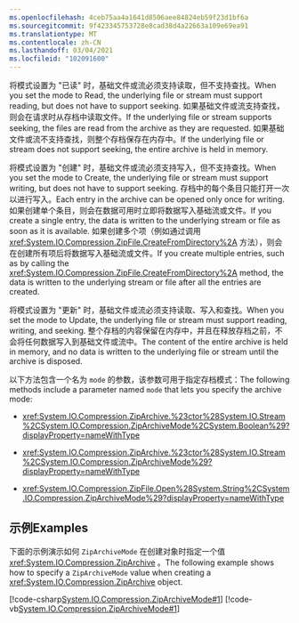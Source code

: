 ```yaml
---
ms.openlocfilehash: 4ceb75aa4a1641d8506aee84824eb59f23d1bf6a
ms.sourcegitcommit: 9f423345753728e8cad38d4a22663a109e69ea91
ms.translationtype: MT
ms.contentlocale: zh-CN
ms.lasthandoff: 03/04/2021
ms.locfileid: "102091600"
---
```

<span data-ttu-id="100d8-101">将模式设置为 "已读" 时，基础文件或流必须支持读取，但不支持查找。</span><span class="sxs-lookup"><span data-stu-id="100d8-101">When you set the mode to Read, the underlying file or stream must support reading, but does not have to support seeking.</span></span> <span data-ttu-id="100d8-102">如果基础文件或流支持查找，则会在请求时从存档中读取文件。</span><span class="sxs-lookup"><span data-stu-id="100d8-102">If the underlying file or stream supports seeking, the files are read from the archive as they are requested.</span></span> <span data-ttu-id="100d8-103">如果基础文件或流不支持查找，则整个存档保存在内存中。</span><span class="sxs-lookup"><span data-stu-id="100d8-103">If the underlying file or stream does not support seeking, the entire archive is held in memory.</span></span>

<span data-ttu-id="100d8-104">将模式设置为 "创建" 时，基础文件或流必须支持写入，但不支持查找。</span><span class="sxs-lookup"><span data-stu-id="100d8-104">When you set the mode to Create, the underlying file or stream must support writing, but does not have to support seeking.</span></span> <span data-ttu-id="100d8-105">存档中的每个条目只能打开一次以进行写入。</span><span class="sxs-lookup"><span data-stu-id="100d8-105">Each entry in the archive can be opened only once for writing.</span></span> <span data-ttu-id="100d8-106">如果创建单个条目，则会在数据可用时立即将数据写入基础流或文件。</span><span class="sxs-lookup"><span data-stu-id="100d8-106">If you create a single entry, the data is written to the underlying stream or file as soon as it is available.</span></span> <span data-ttu-id="100d8-107">如果创建多个项（例如通过调用 <xref:System.IO.Compression.ZipFile.CreateFromDirectory%2A> 方法），则会在创建所有项后将数据写入基础流或文件。</span><span class="sxs-lookup"><span data-stu-id="100d8-107">If you create multiple entries, such as by calling the <xref:System.IO.Compression.ZipFile.CreateFromDirectory%2A> method, the data is written to the underlying stream or file after all the entries are created.</span></span>

<span data-ttu-id="100d8-108">将模式设置为 "更新" 时，基础文件或流必须支持读取、写入和查找。</span><span class="sxs-lookup"><span data-stu-id="100d8-108">When you set the mode to Update, the underlying file or stream must support reading, writing, and seeking.</span></span> <span data-ttu-id="100d8-109">整个存档的内容保留在内存中，并且在释放存档之前，不会将任何数据写入到基础文件或流中。</span><span class="sxs-lookup"><span data-stu-id="100d8-109">The content of the entire archive is held in memory, and no data is written to the underlying file or stream until the archive is disposed.</span></span>

<span data-ttu-id="100d8-110">以下方法包含一个名为 `mode` 的参数，该参数可用于指定存档模式：</span><span class="sxs-lookup"><span data-stu-id="100d8-110">The following methods include a parameter named `mode` that lets you specify the archive mode:</span></span>

-   <xref:System.IO.Compression.ZipArchive.%23ctor%28System.IO.Stream%2CSystem.IO.Compression.ZipArchiveMode%2CSystem.Boolean%29?displayProperty=nameWithType>

-   <xref:System.IO.Compression.ZipArchive.%23ctor%28System.IO.Stream%2CSystem.IO.Compression.ZipArchiveMode%29?displayProperty=nameWithType>

-   <xref:System.IO.Compression.ZipFile.Open%28System.String%2CSystem.IO.Compression.ZipArchiveMode%29?displayProperty=nameWithType>

## <a name="examples"></a><span data-ttu-id="100d8-111">示例</span><span class="sxs-lookup"><span data-stu-id="100d8-111">Examples</span></span>

<span data-ttu-id="100d8-112">下面的示例演示如何 `ZipArchiveMode` 在创建对象时指定一个值 <xref:System.IO.Compression.ZipArchive> 。</span><span class="sxs-lookup"><span data-stu-id="100d8-112">The following example shows how to specify a `ZipArchiveMode` value when creating a <xref:System.IO.Compression.ZipArchive> object.</span></span>

[!code-csharp[System.IO.Compression.ZipArchiveMode#1](~/samples/snippets/csharp/VS_Snippets_CLR_System/system.io.compression.ziparchivemode/cs/program1.cs#1)]
[!code-vb[System.IO.Compression.ZipArchiveMode#1](~/samples/snippets/visualbasic/VS_Snippets_CLR_System/system.io.compression.ziparchivemode/vb/program1.vb#1)]
